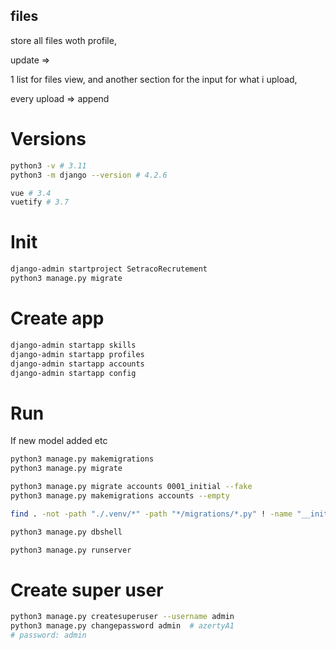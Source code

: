 ## files

store all files woth profile, 

update => 

1 list for files view, and another section for the input for what i upload, 

every upload => append

# Versions

```bash
python3 -v # 3.11
python3 -m django --version # 4.2.6

vue # 3.4
vuetify # 3.7
```

# Init

```bash
django-admin startproject SetracoRecrutement
python3 manage.py migrate
```

# Create app

```bash
django-admin startapp skills
django-admin startapp profiles
django-admin startapp accounts
django-admin startapp config
```

# Run

If new model added etc

```bash
python3 manage.py makemigrations
python3 manage.py migrate

python3 manage.py migrate accounts 0001_initial --fake
python3 manage.py makemigrations accounts --empty 

find . -not -path "./.venv/*" -path "*/migrations/*.py" ! -name "__init__.py" -delete

python3 manage.py dbshell
```

```bash
python3 manage.py runserver
```

# Create super user

```bash
python3 manage.py createsuperuser --username admin
python3 manage.py changepassword admin  # azertyA1
# password: admin
```
